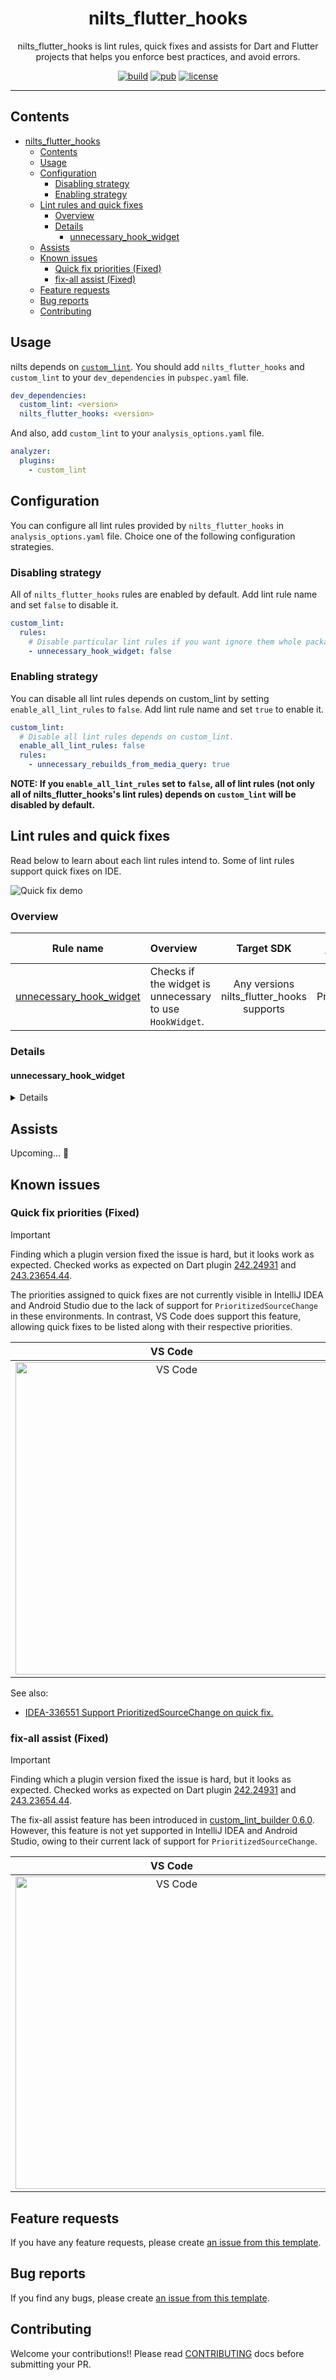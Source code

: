 <div align="center">

# nilts_flutter_hooks

nilts_flutter_hooks is lint rules, quick fixes and assists for Dart and Flutter projects that helps you enforce best practices, and avoid errors.

[![build][badge-build]](https://github.com/dassssshers/nilts/actions/workflows/build.yml)
[![pub][badge-pub]](https://pub.dev/packages/nilts_flutter_hooks)
[![license][badge-license]](https://github.com/dassssshers/nilts/blob/main/packages/nilts_flutter_hooks/LICENSE)

[badge-build]: https://img.shields.io/github/actions/workflow/status/dassssshers/nilts/build.yml?style=for-the-badge&logo=github%20actions&logoColor=%232088FF&color=gray&link=https%3A%2F%2Fgithub.com%2Fdassssshers%2Fnilts%2Factions%2Fworkflows%2Fbuild.yml
[badge-pub]: https://img.shields.io/pub/v/nilts_flutter_hooks?style=for-the-badge&logo=dart&logoColor=%230175C2&color=gray&link=https%3A%2F%2Fpub.dev%2Fpackages%nilts_flutter_hooks
[badge-license]: https://img.shields.io/badge/license-mit-green?style=for-the-badge&logo=github&logoColor=%23181717&color=gray&link=https%3A%2F%2Fgithub.com%2Fdassssshers%2Fnilts%2Fblob%2Fmain%2Fpackages%nilts_flutter_hooks%2FLICENSE

</div>

---

## Contents

- [nilts_flutter_hooks](#nilts_flutter_hooks)
    - [Contents](#contents)
    - [Usage](#usage)
    - [Configuration](#configuration)
        - [Disabling strategy](#disabling-strategy)
        - [Enabling strategy](#enabling-strategy)
    - [Lint rules and quick fixes](#lint-rules-and-quick-fixes)
        - [Overview](#overview)
        - [Details](#details)
            - [unnecessary_hook_widget](#unnecessary_hook_widget)
    - [Assists](#assists)
    - [Known issues](#known-issues)
        - [Quick fix priorities (Fixed)](#quick-fix-priorities-fixed)
        - [fix-all assist (Fixed)](#fix-all-assist-fixed)
    - [Feature requests](#feature-requests)
    - [Bug reports](#bug-reports)
    - [Contributing](#contributing)

## Usage

nilts depends on [`custom_lint`](https://github.com/invertase/dart_custom_lint).
You should add `nilts_flutter_hooks` and `custom_lint` to your `dev_dependencies` in `pubspec.yaml` file.

<!-- prettier-ignore-start -->
```yaml
dev_dependencies:
  custom_lint: <version>
  nilts_flutter_hooks: <version>
```
<!-- prettier-ignore-end -->

And also, add `custom_lint` to your `analysis_options.yaml` file.

<!-- prettier-ignore-start -->
```yaml
analyzer:
  plugins:
    - custom_lint
```
<!-- prettier-ignore-end -->

## Configuration

You can configure all lint rules provided by `nilts_flutter_hooks` in `analysis_options.yaml` file.
Choice one of the following configuration strategies.

### Disabling strategy

All of `nilts_flutter_hooks` rules are enabled by default.
Add lint rule name and set `false` to disable it.

<!-- prettier-ignore-start -->
```yaml
custom_lint:
  rules:
    # Disable particular lint rules if you want ignore them whole package.
    - unnecessary_hook_widget: false
```
<!-- prettier-ignore-end -->

### Enabling strategy

You can disable all lint rules depends on custom_lint by setting `enable_all_lint_rules` to `false`.
Add lint rule name and set `true` to enable it.

<!-- prettier-ignore-start -->
```yaml
custom_lint:
  # Disable all lint rules depends on custom_lint.
  enable_all_lint_rules: false
  rules:
    - unnecessary_rebuilds_from_media_query: true
```
<!-- prettier-ignore-end -->

**NOTE: If you `enable_all_lint_rules` set to `false`, all of lint rules (not only all of nilts_flutter_hooks's lint rules) depends on `custom_lint` will be disabled by default.**

## Lint rules and quick fixes

Read below to learn about each lint rules intend to.
Some of lint rules support quick fixes on IDE.

![Quick fix demo](https://github.com/ronnnnn/nilts/assets/12420269/2205daf8-1bbd-4a16-a5eb-47eb75f08536)

### Overview

| Rule name                                           | Overview                                                 |                Target SDK                 | Rule type | Maturity level | Quick fix |
| --------------------------------------------------- | :------------------------------------------------------- | :---------------------------------------: | :-------: | :------------: | :-------: |
| [unnecessary_hook_widget](#unnecessary_hook_widget) | Checks if the widget is unnecessary to use `HookWidget`. | Any versions nilts_flutter_hooks supports | Practice  |  Experimental  |    ✅️    |

### Details

#### unnecessary_hook_widget

<details>

<!-- prettier-ignore-start -->
- Target SDK     : Any versions nilts_flutter_hooks supports
- Rule type      : Practice
- Maturity level : Experimental
- Quick fix      : ✅
<!-- prettier-ignore-end -->

**Prefer**  using `StatelessWidget` instead of `HookWidget` when no hooks are used within the widget.

**BAD:**
<!-- prettier-ignore-start -->
```dart
class MyWidget extends HookWidget {
  @override
  Widget build(BuildContext context) {
    return Container();
  }
}
```
<!-- prettier-ignore-end -->

**GOOD:**

<!-- prettier-ignore-start -->
```dart
class MyWidget extends StatelessWidget {
  @override
  Widget build(BuildContext context) {
    return Container();
  }
}
```
<!-- prettier-ignore-end -->

See also:

- [HookWidget class - flutter_hooks API](https://pub.dev/documentation/flutter_hooks/latest/flutter_hooks/HookWidget-class.html)
- [StatelessWidget class - widgets library - Dart API](https://api.flutter.dev/flutter/widgets/StatelessWidget-class.html)

</details>

## Assists

Upcoming... 🚀

## Known issues

### Quick fix priorities (Fixed)

> [!IMPORTANT]
> Finding which a plugin version fixed the issue is hard, but it looks work as expected.
> Checked works as expected on Dart plugin [242.24931](https://plugins.jetbrains.com/plugin/6351-dart/versions/stable/644082) and [243.23654.44](https://plugins.jetbrains.com/plugin/6351-dart/versions/stable/656656).

The priorities assigned to quick fixes are not currently visible in IntelliJ IDEA and Android Studio due to the lack of support for `PrioritizedSourceChange` in these environments.
In contrast, VS Code does support this feature, allowing quick fixes to be listed along with their respective priorities.

|                                                           VS Code                                                            |                                                           IntelliJ IDEA / Android Studio                                                            |
| :--------------------------------------------------------------------------------------------------------------------------: | :-------------------------------------------------------------------------------------------------------------------------------------------------: |
| <img width="500" alt="VS Code" src="https://github.com/ronnnnn/nilts/assets/12420269/b756c354-00f1-42f6-9fde-eaffce255811"/> | <img width="500" alt="IntelliJ IDEA / Android Studio" src="https://github.com/ronnnnn/nilts/assets/12420269/99a1032b-db40-4376-8345-c5e960f156a2"/> |

See also:

- [IDEA-336551 Support PrioritizedSourceChange on quick fix.](https://youtrack.jetbrains.com/issue/IDEA-336551/Support-PrioritizedSourceChange-on-quick-fix.)

### fix-all assist (Fixed)

> [!IMPORTANT]
> Finding which a plugin version fixed the issue is hard, but it looks as expected.
> Checked works as expected on Dart plugin [242.24931](https://plugins.jetbrains.com/plugin/6351-dart/versions/stable/644082) and [243.23654.44](https://plugins.jetbrains.com/plugin/6351-dart/versions/stable/656656).

The fix-all assist feature has been introduced in [custom_lint_builder 0.6.0](https://github.com/invertase/dart_custom_lint/pull/223).
However, this feature is not yet supported in IntelliJ IDEA and Android Studio, owing to their current lack of support for `PrioritizedSourceChange`.

|                                                            VS Code                                                            |                                                            IntelliJ IDEA / Android Studio                                                            |
| :---------------------------------------------------------------------------------------------------------------------------: | :--------------------------------------------------------------------------------------------------------------------------------------------------: |
| <img width="500" alt="VS Code" src="https://github.com/ronnnnn/nilts/assets/12420269/3d8f7d66-5325-4877-b1f9-eb246c8edd00" /> | <img width="500" alt="IntelliJ IDEA / Android Studio" src="https://github.com/ronnnnn/nilts/assets/12420269/ce76bbd3-719c-4bce-8f54-7dea04354b5e" /> |

## Feature requests

If you have any feature requests, please create [an issue from this template](https://github.com/dassssshers/nilts/issues/new?&labels=feat&template=feat.yml).

## Bug reports

If you find any bugs, please create [an issue from this template](https://github.com/dassssshers/nilts/issues/new?&labels=bug&template=bug.yml).

## Contributing

Welcome your contributions!!
Please read [CONTRIBUTING](https://github.com/dassssshers/nilts/blob/main/CONTRIBUTING.md) docs before submitting your PR.
